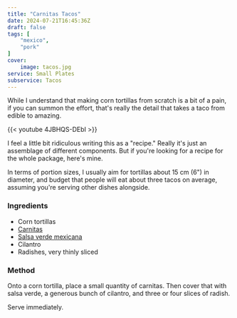 ```yaml
---
title: "Carnitas Tacos"
date: 2024-07-21T16:45:36Z
draft: false
tags: [
    "mexico",
    "pork"
]
cover:
    image: tacos.jpg
service: Small Plates
subservice: Tacos
---
```


While I understand that making corn tortillas from scratch is a bit of a pain, if you can summon the effort, that's really the detail that takes a taco from edible to amazing.

{{< youtube 4JBHQS-DEbI >}}

I feel a little bit ridiculous writing this as a "recipe." Really it's just an assemblage of different components. But if you're looking for a recipe for the whole package, here's mine.

In terms of portion sizes, I usually aim for tortillas about 15 cm (6") in diameter, and budget that people will eat about three tacos on average, assuming you're serving other dishes alongside.

### Ingredients

* Corn tortillas
* [Carnitas](/recipes/carnitas-sous-vide/)
* [Salsa verde mexicana](/recipes/salsa-verde-mexicana)
* Cilantro
* Radishes, very thinly sliced

### Method

Onto a corn tortilla, place a small quantity of carnitas. Then cover that with salsa verde, a generous bunch of cilantro, and three or four slices of radish.

Serve immediately.
